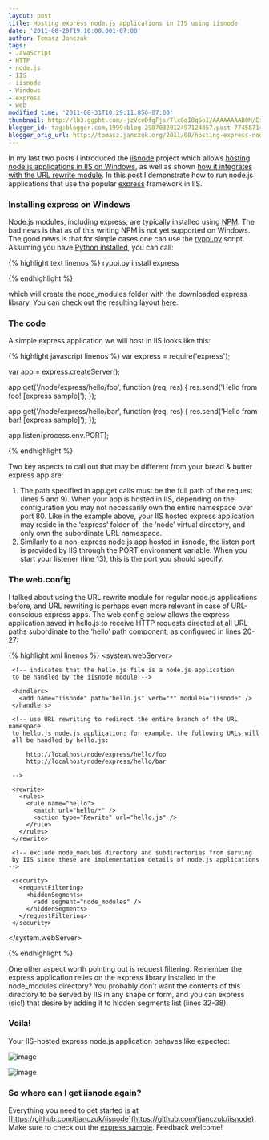 ```yaml
---
layout: post
title: Hosting express node.js applications in IIS using iisnode
date: '2011-08-29T19:10:00.001-07:00'
author: Tomasz Janczuk
tags:
- JavaScript
- HTTP
- node.js
- IIS
- iisnode
- Windows
- express
- web
modified_time: '2011-08-31T10:29:11.856-07:00'
thumbnail: http://lh3.ggpht.com/-jzVceDfgFjs/TlxGqI8qGoI/AAAAAAAAB0M/EsbluCYy1sA/s72-c/image_thumb%25255B2%25255D.png?imgmax=800
blogger_id: tag:blogger.com,1999:blog-2987032012497124857.post-7745871497406602640
blogger_orig_url: http://tomasz.janczuk.org/2011/08/hosting-express-nodejs-applications-in.html
---
```





In my last two posts I introduced the [iisnode](https://github.com/tjanczuk/iisnode) project which allows [hosting node.js applications in IIS on Windows](http://tomasz.janczuk.org/2011/08/hosting-nodejs-applications-in-iis-on.html), as well as shown [how it integrates with the URL rewrite module](http://tomasz.janczuk.org/2011/08/using-url-rewriting-with-nodejs.html). In this post I demonstrate how to run node.js applications that use the popular [express](http://expressjs.com/) framework in IIS.   

### Installing express on Windows  

Node.js modules, including express, are typically installed using [NPM](http://npmjs.org/). The bad news is that as of this writing NPM is not yet supported on Windows. The good news is that for simple cases one can use the [ryppi.py](https://github.com/japj/ryppi) script. Assuming you have [Python installed](http://www.activestate.com/activepython/downloads), you can call:  

{% highlight text linenos %}
   ryppi.py install express

{% endhighlight %}



which will create the node_modules folder with the downloaded express library. You can check out the resulting layout [here](https://github.com/tjanczuk/iisnode/tree/master/src/samples/express). 

### The code

A simple express application we will host in IIS looks like this:

{% highlight javascript linenos %}
 var express = require('express');

 var app = express.createServer();

 app.get('/node/express/hello/foo', function (req, res) {
     res.send('Hello from foo! [express sample]');
 });

 app.get('/node/express/hello/bar', function (req, res) {
     res.send('Hello from bar! [express sample]');
 });

 app.listen(process.env.PORT);

{% endhighlight %}



Two key aspects to call out that may be different from your bread & butter express app are:

1. The path specified in app.get calls must be the full path of the request (lines 5 and 9). When your app is hosted in IIS, depending on the configuration you may not necessarily own the entire namespace over port 80. Like in the example above, your IIS hosted express application may reside in the ‘express’ folder of  the ‘node’ virtual directory, and only own the subordinate URL namespace.  
2. Similarly to a non-express node.js app hosted in iisnode, the listen port is provided by IIS through the PORT environment variable. When you start your listener (line 13), this is the port you should specify.  


### The web.config

I talked about using the URL rewrite module for regular node.js applications before, and URL rewriting is perhaps even more relevant in case of URL-conscious express apps. The web.config below allows the express application saved in hello.js to receive HTTP requests directed at all URL paths subordinate to the ‘hello’ path component, as configured in lines 20-27:

{% highlight xml linenos %}
 <configuration>
   <system.webServer>

     <!-- indicates that the hello.js file is a node.js application 
     to be handled by the iisnode module -->

     <handlers>
       <add name="iisnode" path="hello.js" verb="*" modules="iisnode" />
     </handlers>

     <!-- use URL rewriting to redirect the entire branch of the URL namespace
     to hello.js node.js application; for example, the following URLs will 
     all be handled by hello.js:
     
         http://localhost/node/express/hello/foo
         http://localhost/node/express/hello/bar
         
     -->

     <rewrite>
       <rules>
         <rule name="hello">
           <match url="hello/*" />
           <action type="Rewrite" url="hello.js" />
         </rule>
       </rules>
     </rewrite>

     <!-- exclude node_modules directory and subdirectories from serving
     by IIS since these are implementation details of node.js applications -->
     
     <security>
       <requestFiltering>
         <hiddenSegments>
           <add segment="node_modules" />
         </hiddenSegments>
       </requestFiltering>
     </security>    
     
   </system.webServer>
 </configuration>

{% endhighlight %}



One other aspect worth pointing out is request filtering. Remember the express application relies on the express library installed in the node_modules directory? You probably don’t want the contents of this directory to be served by IIS in any shape or form, and you can express (sic!) that desire by adding it to hidden segments list (lines 32-38). 

### Voila!

Your IIS-hosted express node.js application behaves like expected:

 ![image](http://lh3.ggpht.com/-jzVceDfgFjs/TlxGqI8qGoI/AAAAAAAAB0M/EsbluCYy1sA/image_thumb%25255B2%25255D.png?imgmax=800)

 ![image](http://lh4.ggpht.com/-ou6wfv14eE0/TlxGq22AztI/AAAAAAAAB0U/zOM5nRo81ro/image_thumb%25255B3%25255D.png?imgmax=800)

### So where can I get iisnode again?

Everything you need to get started is at [https://github.com/tjanczuk/iisnode](https://github.com/tjanczuk/iisnode). Make sure to check out the [express sample](https://github.com/tjanczuk/iisnode/tree/master/src/samples/express). Feedback welcome!  